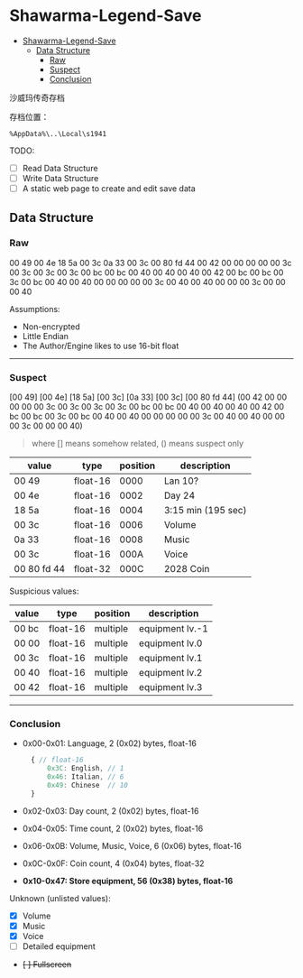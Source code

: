 # Shawarma-Legend-Save

- [Shawarma-Legend-Save](#shawarma-legend-save)
  - [Data Structure](#data-structure)
    - [Raw](#raw)
    - [Suspect](#suspect)
    - [Conclusion](#conclusion)

沙威玛传奇存档

存档位置：

```shell
%AppData%\..\Local\s1941
```

TODO:

- [ ] Read Data Structure
- [ ] Write Data Structure
- [ ] A static web page to create and edit save data

## Data Structure

### Raw

00 49 00 4e 18 5a 00 3c 0a 33 00 3c 00 80 fd 44 00 42 00 00 00 00 00 3c 00 3c 00 3c 00 3c 00 bc 00 bc 00 40 00 40 00 40 00 42 00 bc 00 bc 00 3c 00 bc 00 40 00 40 00 00 00 00 00 3c 00 40 00 40 00 00 00 3c 00 00 00 40

Assumptions:

- Non-encrypted
- Little Endian
- The Author/Engine likes to use 16-bit float

---

### Suspect

[00 49] [00 4e] [18 5a] [00 3c] [0a 33] [00 3c] [00 80 fd 44] (00 42 00 00 00 00 00 3c 00 3c 00 3c 00 3c 00 bc 00 bc 00 40 00 40 00 40 00 42 00 bc 00 bc 00 3c 00 bc 00 40 00 40 00 00 00 00 00 3c 00 40 00 40 00 00 00 3c 00 00 00 40)

> where [] means somehow related, () means suspect only

| value | type | position | description |
| --- | --- | --- | --- |
| 00 49 | float-16 | 0000 | Lan 10? |
| 00 4e | float-16 | 0002 | Day 24 |
| 18 5a | float-16 | 0004 | 3:15 min (195 sec) |
| 00 3c | float-16 | 0006 | Volume |
| 0a 33 | float-16 | 0008 | Music |
| 00 3c | float-16 | 000A | Voice |
| 00 80 fd 44 | float-32 | 000C | 2028 Coin |

Suspicious values:

| value | type | position | description |
| --- | --- | --- | --- |
| 00 bc | float-16 | multiple | equipment lv.-1 |
| 00 00 | float-16 | multiple | equipment lv.0 |
| 00 3c | float-16 | multiple | equipment lv.1 |
| 00 40 | float-16 | multiple | equipment lv.2 |
| 00 42 | float-16 | multiple | equipment lv.3 |

---

### Conclusion

- 0x00-0x01: Language, 2 (0x02) bytes, float-16

  ```js
    { // float-16
        0x3C: English, // 1
        0x46: Italian, // 6
        0x49: Chinese  // 10
    }
  ```

- 0x02-0x03: Day count, 2 (0x02) bytes, float-16
- 0x04-0x05: Time count, 2 (0x02) bytes, float-16
- 0x06-0x0B: Volume, Music, Voice, 6 (0x06) bytes, float-16
- 0x0C-0x0F: Coin count, 4 (0x04) bytes, float-32
- **0x10-0x47: Store equipment, 56 (0x38) bytes, float-16**

Unknown (unlisted values):

- [x] Volume
- [x] Music
- [x] Voice
- [ ] Detailed equipment
- ~~[ ] Fullscreen~~

